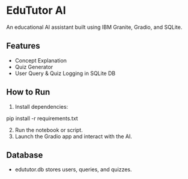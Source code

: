 # EduTutor AI

An educational AI assistant built using IBM Granite, Gradio, and SQLite.

## Features
- Concept Explanation
- Quiz Generator
- User Query & Quiz Logging in SQLite DB

## How to Run
1. Install dependencies:

pip install -r requirements.txt

2. Run the notebook or script.
3. Launch the Gradio app and interact with the AI.

## Database
- edututor.db stores users, queries, and quizzes.
